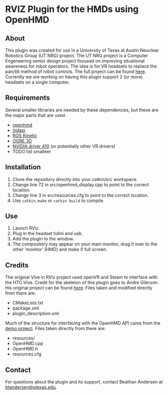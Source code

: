 # RVIZ Plugin for the HMDs using OpenHMD

## About
This plugin was created for use in a University of Texas at Austin Neuclear Robotics Group (UT NRG) project. The UT NRG project is a Computer Engeneering senior design project focused on improving situational awareness for robot operators. The idea is for VR headsets to replace the pan/tilt method of robot controls. The full project can be found [here](https://github.com/UTNuclearRoboticsPublic/ece-senior-design). Currently we are working on having this plugin support 2 (or more) headsets on a single computer.

## Requirements
Several smaller libraries are needed by these dependencies, but these are the major parts that are used.
* [openhmd](https://github.com/OpenHMD/OpenHMD)
* [hidapi](https://packages.debian.org/source/jessie/hidapi)
* [ROS Kinetic](http://wiki.ros.org/kinetic)
* [OGRE 3D](https://www.ogre3d.org/)
* [NVIDIA driver 410](https://www.nvidia.com/object/unix.html) (or potentially other VR drivers)
* TODO list smalleer

## Installation
1. Clone the repository directly into your catkin/src workspace.
2. Change line 72 in src/openhmd_display.cpp to point to the correct location.
3. Change line 3 in src/resources.cfg to point to the correct location.
3. Use `catkin_make` or `catkin build` to compile.

## Use
1. Launch RViz.
2. Plug in the headset hdmi and usb.
3. Add the plugin to the window.
4. The compository may appear on your main monitor, drag it over to the other 'monitor' (HMD) and make if full screen.

## Credits
The original Vive in RViz project used openVR and Steam to interface with the HTC Vive. Credit for the skeleton of this plugin goes to Andre Gilerson. His original project can be found [here](https://github.com/AndreGilerson/rviz_vive). Files taken and modified directly from there are:
* CMakeLists.txt
* package.xml
* plugin_description.xml

Much of the structure for interfacing with the OpenHMD API came from the [demo project](https://github.com/OpenHMD/OpenHMDDemo). Files taken directly from there are:
* resources/
* OpenHMD.cpp
* OpenHMD.h
* resources.cfg

## Contact
For questions about the plugin and its support, contact Beathan Andersen at btandersen@utexas.edu.